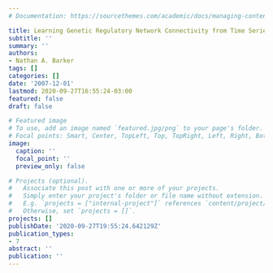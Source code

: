 ```yaml
---
# Documentation: https://sourcethemes.com/academic/docs/managing-content/

title: Learning Genetic Regulatory Network Connectivity from Time Series Data
subtitle: ''
summary: ''
authors:
- Nathan A. Barker
tags: []
categories: []
date: '2007-12-01'
lastmod: 2020-09-27T16:55:24-03:00
featured: false
draft: false

# Featured image
# To use, add an image named `featured.jpg/png` to your page's folder.
# Focal points: Smart, Center, TopLeft, Top, TopRight, Left, Right, BottomLeft, Bottom, BottomRight.
image:
  caption: ''
  focal_point: ''
  preview_only: false

# Projects (optional).
#   Associate this post with one or more of your projects.
#   Simply enter your project's folder or file name without extension.
#   E.g. `projects = ["internal-project"]` references `content/project/deep-learning/index.md`.
#   Otherwise, set `projects = []`.
projects: []
publishDate: '2020-09-27T19:55:24.642129Z'
publication_types:
- 7
abstract: ''
publication: ''
---
```

